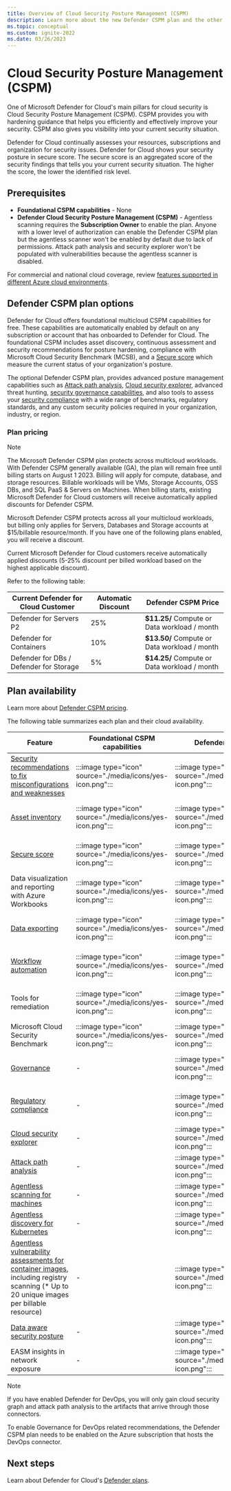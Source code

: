 ```yaml
---
title: Overview of Cloud Security Posture Management (CSPM)
description: Learn more about the new Defender CSPM plan and the other enhanced security features that can be enabled for your multicloud environment through the Defender Cloud Security Posture Management (CSPM) plan.
ms.topic: conceptual
ms.custom: ignite-2022
ms.date: 03/26/2023
---
```


# Cloud Security Posture Management (CSPM)

One of Microsoft Defender for Cloud's main pillars for cloud security is Cloud Security Posture Management (CSPM). CSPM provides you with hardening guidance that helps you efficiently and effectively improve your security. CSPM also gives you visibility into your current security situation.

Defender for Cloud continually assesses your resources, subscriptions and organization for security issues. Defender for Cloud shows your security posture in secure score. The secure score is an aggregated score of the security findings that tells you your current security situation. The higher the score, the lower the identified risk level.

## Prerequisites

- **Foundational CSPM capabilities** - None 
- **Defender Cloud Security Posture Management (CSPM)** - Agentless scanning requires the **Subscription Owner** to enable the plan. Anyone with a lower level of authorization can enable the Defender CSPM plan but the agentless scanner won't be enabled by default due to lack of permissions. Attack path analysis and security explorer won't be populated with vulnerabilities because the agentless scanner is disabled. 

For commercial and national cloud coverage, review [features supported in different Azure cloud environments](support-matrix-cloud-environment.md).


## Defender CSPM plan options

Defender for Cloud offers foundational multicloud CSPM capabilities for free. These capabilities are automatically enabled by default on any subscription or account that has onboarded to Defender for Cloud. The foundational CSPM includes asset discovery, continuous assessment and security recommendations for posture hardening, compliance with Microsoft Cloud Security Benchmark (MCSB), and a [Secure score](secure-score-access-and-track.md) which measure the current status of your organization's posture.

The optional Defender CSPM plan, provides advanced posture management capabilities such as [Attack path analysis](how-to-manage-attack-path.md), [Cloud security explorer](how-to-manage-cloud-security-explorer.md), advanced threat hunting, [security governance capabilities](governance-rules.md), and also tools to assess your [security compliance](review-security-recommendations.md) with a wide range of benchmarks, regulatory standards, and any custom security policies required in your organization, industry, or region. 

### Plan pricing

> [!NOTE]
> The Microsoft Defender CSPM plan protects across multicloud workloads. With Defender CSPM generally available (GA), the plan will remain free until billing starts on August 1 2023. Billing will apply for compute, database, and storage resources. Billable workloads will be VMs, Storage Accounts, OSS DBs, and SQL PaaS & Servers on Machines. When billing starts, existing Microsoft Defender for Cloud customers will receive automatically applied discounts for Defender CSPM. ​

 Microsoft Defender CSPM protects across all your multicloud workloads, but billing only applies for Servers, Databases and Storage accounts at $15/billable resource/month. If you have one of the following plans enabled, you will receive a discount.

Current Microsoft Defender for Cloud customers receive automatically applied discounts (5-25% discount per billed workload based on the highest applicable discount). 

Refer to the following table:

| Current Defender for Cloud Customer | Automatic Discount | Defender CSPM Price |
|--|--|--|
|Defender for Servers P2 | 25% | **$11.25/** Compute or Data workload / month
|Defender for Containers | 10% | **$13.50/** Compute or Data workload / month
|Defender for DBs / Defender for Storage | 5% | **$14.25/** Compute or Data workload / month  

## Plan availability

Learn more about [Defender CSPM pricing](https://azure.microsoft.com/pricing/details/defender-for-cloud/).

The following table summarizes each plan and their cloud availability.

| Feature | Foundational CSPM capabilities | Defender CSPM | Cloud availability |
|--|--|--|--|
| [Security recommendations to fix misconfigurations and weaknesses](review-security-recommendations.md) | :::image type="icon" source="./media/icons/yes-icon.png"::: | :::image type="icon" source="./media/icons/yes-icon.png":::| Azure, AWS, GCP, on-premises |
| [Asset inventory](asset-inventory.md) | :::image type="icon" source="./media/icons/yes-icon.png"::: | :::image type="icon" source="./media/icons/yes-icon.png"::: | Azure, AWS, GCP, on-premises |
| [Secure score](secure-score-security-controls.md) | :::image type="icon" source="./media/icons/yes-icon.png"::: | :::image type="icon" source="./media/icons/yes-icon.png"::: | Azure, AWS, GCP, on-premises |
| Data visualization and reporting with Azure Workbooks | :::image type="icon" source="./media/icons/yes-icon.png"::: | :::image type="icon" source="./media/icons/yes-icon.png"::: | Azure, AWS, GCP, on-premises |
| [Data exporting](export-to-siem.md) | :::image type="icon" source="./media/icons/yes-icon.png"::: | :::image type="icon" source="./media/icons/yes-icon.png"::: | Azure, AWS, GCP, on-premises |
| [Workflow automation](workflow-automation.md) | :::image type="icon" source="./media/icons/yes-icon.png"::: | :::image type="icon" source="./media/icons/yes-icon.png"::: | Azure, AWS, GCP, on-premises |
| Tools for remediation | :::image type="icon" source="./media/icons/yes-icon.png"::: | :::image type="icon" source="./media/icons/yes-icon.png"::: | Azure, AWS, GCP, on-premises |
| Microsoft Cloud Security Benchmark | :::image type="icon" source="./media/icons/yes-icon.png"::: | :::image type="icon" source="./media/icons/yes-icon.png"::: | Azure, AWS |
| [Governance](governance-rules.md) | - | :::image type="icon" source="./media/icons/yes-icon.png"::: | Azure, AWS, GCP, on-premises |
| [Regulatory compliance](concept-regulatory-compliance.md) | - | :::image type="icon" source="./media/icons/yes-icon.png"::: | Azure, AWS, GCP, on-premises |
| [Cloud security explorer](how-to-manage-cloud-security-explorer.md) | - | :::image type="icon" source="./media/icons/yes-icon.png"::: | Azure, AWS |
| [Attack path analysis](how-to-manage-attack-path.md) | - | :::image type="icon" source="./media/icons/yes-icon.png"::: | Azure, AWS |
| [Agentless scanning for machines](concept-agentless-data-collection.md) | - | :::image type="icon" source="./media/icons/yes-icon.png"::: | Azure, AWS |
| [Agentless discovery for Kubernetes](concept-agentless-containers.md) | - | :::image type="icon" source="./media/icons/yes-icon.png"::: | Azure |
| [Agentless vulnerability assessments for container images](defender-for-containers-vulnerability-assessment-azure.md), including registry scanning (\* Up to 20 unique images per billable resource) | - | :::image type="icon" source="./media/icons/yes-icon.png"::: | Azure |
| [Data aware security posture](concept-data-security-posture.md) | - | :::image type="icon" source="./media/icons/yes-icon.png"::: | Azure, AWS |
| EASM insights in network exposure | - | :::image type="icon" source="./media/icons/yes-icon.png"::: | Azure, AWS |


> [!NOTE]
> If you have enabled Defender for DevOps, you will only gain cloud security graph and attack path analysis to the artifacts that arrive through those connectors. 
>
> To enable Governance for DevOps related recommendations, the Defender CSPM plan needs to be enabled on the Azure subscription that hosts the DevOps connector.

## Next steps

Learn about Defender for Cloud's [Defender plans](defender-for-cloud-introduction.md#protect-cloud-workloads).

